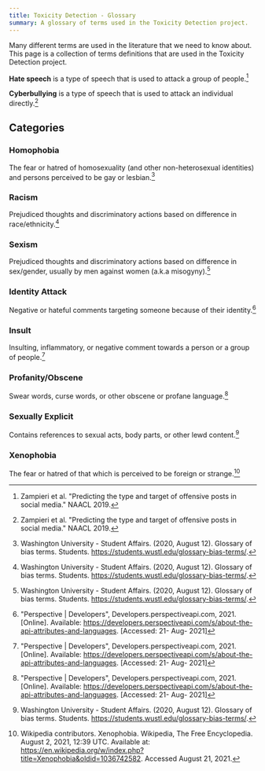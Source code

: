 ```yaml
---
title: Toxicity Detection - Glossary
summary: A glossary of terms used in the Toxicity Detection project.
---
```


Many different terms are used in the literature that we need to know about. This page is a collection of terms definitions that are used in the Toxicity Detection project.

**Hate speech** is a type of speech that is used to attack a group of people.[^2]

**Cyberbullying** is a type of speech that is used to attack an individual directly.[^2]

## Categories

### Homophobia

The fear or hatred of homosexuality (and other non-heterosexual identities) and persons perceived to be gay or lesbian.[^3]

### Racism

Prejudiced thoughts and discriminatory actions based on difference in race/ethnicity.[^3]

### Sexism

Prejudiced thoughts and discriminatory actions based on difference in sex/gender, usually by men against women (a.k.a misogyny).[^3]

### Identity Attack

Negative or hateful comments targeting someone because of their identity.[^4]

### Insult

Insulting, inflammatory, or negative comment towards a person or a group of people.[^4]

### Profanity/Obscene

Swear words, curse words, or other obscene or profane language.[^4]

### Sexually Explicit

Contains references to sexual acts, body parts, or other lewd content.[^3]

### Xenophobia

The fear or hatred of that which is perceived to be foreign or strange.[^5]

[^1]: Weng, L. (2021, March 21). Reducing toxicity in language models. Lil'Log. https://lilianweng.github.io/lil-log/2021/03/21/reducing-toxicity-in-language-models.html.
[^2]: Zampieri et al. "Predicting the type and target of offensive posts in social media." NAACL 2019.
[^3]: Washington University - Student Affairs. (2020, August 12). Glossary of bias terms. Students. https://students.wustl.edu/glossary-bias-terms/. 
[^4]: "Perspective | Developers", Developers.perspectiveapi.com, 2021. [Online]. Available: https://developers.perspectiveapi.com/s/about-the-api-attributes-and-languages. [Accessed: 21- Aug- 2021]
[^5]: Wikipedia contributors. Xenophobia. Wikipedia, The Free Encyclopedia. August 2, 2021, 12:39 UTC. Available at: https://en.wikipedia.org/w/index.php?title=Xenophobia&oldid=1036742582. Accessed August 21, 2021.